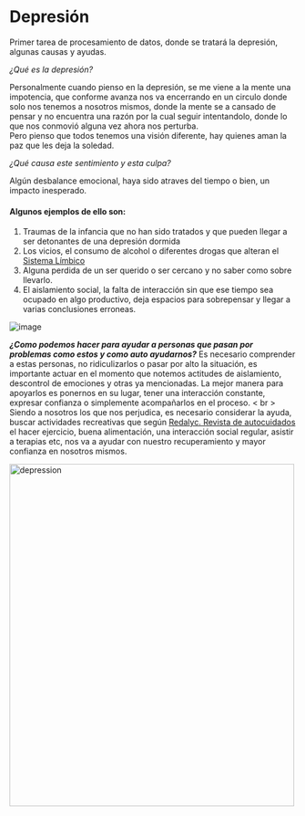 # **Depresión**
Primer tarea de procesamiento de datos, donde se tratará la depresión, algunas causas y ayudas.

*¿Qué es la depresión?*

Personalmente cuando pienso en la depresión, se me viene a la mente una impotencia, que conforme avanza nos va encerrando en un circulo donde solo nos tenemos a nosotros mismos, donde la mente se a cansado de pensar y no encuentra una razón por la cual seguir intentandolo, donde lo que nos conmovió alguna vez ahora nos perturba. <br> Pero pienso que todos tenemos una visión diferente, hay quienes aman la paz que les deja la soledad.

*¿Qué causa este sentimiento y esta culpa?*

Algún desbalance emocional, haya sido atraves del tiempo o bien, un impacto inesperado. 

#### Algunos ejemplos de ello son:
1. Traumas de la infancia que no han sido tratados y que pueden llegar a ser detonantes de una depresión dormida
2. Los vicios, el consumo de alcohol o diferentes drogas que alteran el [Sistema Límbico](https://psicologiaymente.com/neurociencias/sistema-limbico-cerebro)
3. Alguna perdida de un ser querido o ser cercano y no saber como sobre llevarlo.
4. El aislamiento social, la falta de interacción sin que ese tiempo sea ocupado en algo productivo, deja espacios para sobrepensar y llegar a varias conclusiones erroneas.


![image](https://user-images.githubusercontent.com/129207265/231928104-33dabcdb-6328-42a4-a975-b76bb65e51ae.png)

***¿Como podemos hacer para ayudar a personas que pasan por problemas como estos y como auto ayudarnos?***
Es necesario comprender a estas personas, no ridiculizarlos o pasar por alto la situación, es importante actuar en el momento que notemos actitudes de aislamiento, descontrol de emociones y otras ya mencionadas. La mejor manera para apoyarlos es ponernos en su lugar, tener una interacción constante, expresar confianza o simplemente acompañarlos en el proceso. < br > Siendo a nosotros los que nos perjudica, es necesario considerar la ayuda, buscar actividades recreativas que según [Redalyc. Revista de autocuidados](https://www.redalyc.org/pdf/801/80103902.pdf) el hacer ejercicio, buena alimentación, una interacción social regular, asistir a terapias etc, nos va a ayudar con nuestro recuperamiento y mayor confianza en nosotros mismos.

<img src= "https://terapiasanarte.cl/wp-content/uploads/2023/02/Psicologia-online-para-la-depresion-1024x717.jpg " alt=" depression" width="500" height="600">

